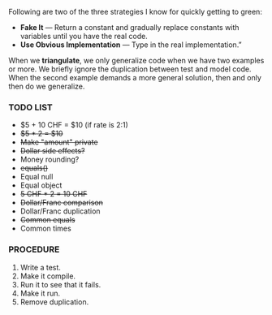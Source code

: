 Following are two of the three strategies I know for quickly getting to green:
- **Fake It** — Return a constant and gradually replace constants with variables until you have the real code.
- **Use Obvious Implementation** — Type in the real implementation.”

When we **triangulate**, we only generalize code when we have two examples or more. 
We briefly ignore the duplication between test and model code. 
When the second example demands a more general solution, then and only then do we generalize.


### TODO LIST
- $5 + 10 CHF = $10 (if rate is 2:1)
- ~~$5 * 2 = $10~~
- ~~Make "amount" private~~
- ~~Dollar side effects?~~
- Money rounding?
- ~~equals()~~
- Equal null
- Equal object
- ~~5 CHF * 2 = 10 CHF~~
- ~~Dollar/Franc comparison~~
- Dollar/Franc duplication
- ~~Common equals~~
- Common times

### PROCEDURE
1. Write a test. 
2. Make it compile. 
3. Run it to see that it fails. 
4. Make it run. 
5. Remove duplication.